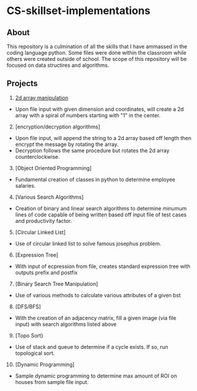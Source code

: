 # CS-skillset-implementations

## About

This repository is a culmination of all the skills that I have ammassed in the coding language python. Some files were done within the classroom while others were created outside of school. The scope of this repository will be focused on data structires and algorithms.


## Projects

1. [2d array manipulation](https://github.com/Suren-Bhakta/CS-skillset-implementations/blob/main/2dArray.py)

  - Upon file input with given dimension and coordinates, will create a 2d array with a spiral of numbers starting with "1" in the center.



2. [encryption/decryption algorithms]

  - Upon file input, will append the string to a 2d array based off length then encrypt the message by rotating the array.
  - Decryption follows the same procedure but rotates the 2d array counterclockwise.


3. [Object Oriented Programming]

  - Fundamental creation of classes in python to determine employee salaries.


4. [Various Search Algorithms]

  - Creation of binary and linear search algorithms to determine minumum lines of code capable of being written based off input file of test cases and productivity factor.


5. [Circular Linked List]

  - Use of circular linked list to solve famous josephus problem.


6. [Expression Tree]

  - With input of ecpression from file, creates standard expression tree with outputs prefix and postfix


7. [Binary Search Tree Manipulation]

  - Use of various methods to calculate various attributes of a given bst



8. [DFS/BFS]

  - With the creation of an adjacency matrix, fill a given image (via file input) with search algorithms listed above


9. [Topo Sort}

  - Use of stack and queue to determine if a cycle exists. If so, run topological sort.


10. [Dynamic Programming]

  - Sample dynamic programming to determine max amount of ROI on houses from sample file input.

